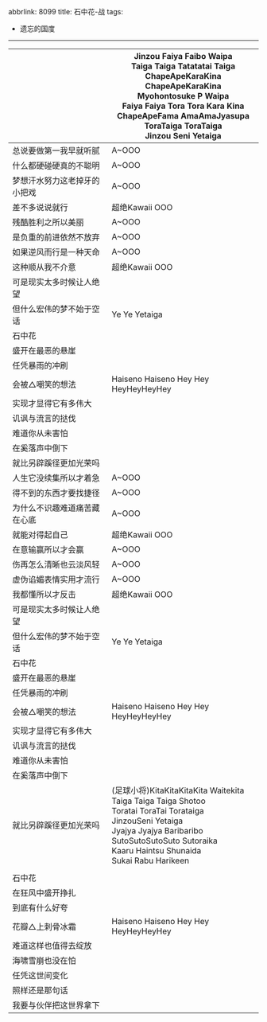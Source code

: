 abbrlink: 8099
title: 石中花-战
tags:
  - 遗忘的国度
---
|      |Jinzou Faiya Faibo Waipa<br>Taiga Taiga Tatatatai Taiga<br>ChapeApeKaraKina ChapeApeKaraKina<br>Myohontosuke P Waipa<br>Faiya Faiya Tora Tora Kara Kina<br>ChapeApeFama AmaAmaJyasupa<br>ToraTaiga ToraTaiga<br>Jinzou Seni Yetaiga|
|--|--|
|总说要做第一我早就听腻|A~OOO|
|什么都硬碰硬真的不聪明|A~OOO|
|梦想汗水努力这老掉牙的小把戏|A~OOO|
|差不多说说就行|超绝Kawaii OOO|
|残酷胜利之所以美丽|A~OOO|
|是负重的前进依然不放弃|A~OOO|
|如果逆风而行是一种天命|A~OOO|
|这种顺从我不介意|超绝Kawaii OOO|
|可是现实太多时候让人绝望|      |
|但什么宏伟的梦不始于空话|Ye Ye Yetaiga|
|石中花|      |
|盛开在最恶的悬崖|      |
|任凭暴雨的冲刷|      |
|会被△嘲笑的想法|Haiseno Haiseno Hey Hey HeyHeyHeyHey|
|实现才显得它有多伟大|      |
|讥讽与流言的挞伐|      |
|难道你从未害怕|      |
|在奚落声中倒下|      |
|就比另辟蹊径更加光荣吗|      |
|人生它没续集所以才着急|A~OOO|
|得不到的东西才要找捷径|A~OOO|
|为什么不识趣难道痛苦藏在心底|A~OOO|
|就能对得起自己|超绝Kawaii OOO|
|在意输赢所以才会赢|A~OOO|
|伤再怎么清晰也云淡风轻|A~OOO|
|虚伪谄媚表情实用才流行|A~OOO|
|我都懂所以才反击|超绝Kawaii OOO|
|可是现实太多时候让人绝望|      |
|但什么宏伟的梦不始于空话|Ye Ye Yetaiga|
|石中花|      |
|盛开在最恶的悬崖|      |
|任凭暴雨的冲刷|      |
|会被△嘲笑的想法|Haiseno Haiseno Hey Hey HeyHeyHeyHey|
|实现才显得它有多伟大|      |
|讥讽与流言的挞伐|      |
|难道你从未害怕|      |
|在奚落声中倒下|      |
|就比另辟蹊径更加光荣吗|(足球小将)KitaKitaKitaKita Waitekita<br>Taiga Taiga Taiga Shotoo<br>Toratai ToraTai Torataiga<br>JinzouSeni Yetaiga<br>Jyajya Jyajya Baribaribo<br>SutoSutoSutoSuto Sutoraika<br>Kaaru Haintsu Shunaida<br>Sukai Rabu Harikeen|
|      |      |
|石中花|      |
|在狂风中盛开挣扎|      |
|到底有什么好夸|      |
|花瓣△上刺骨冰霜|Haiseno Haiseno Hey Hey HeyHeyHeyHey|
|难道这样也值得去绽放|      |
|海啸雪崩也没在怕|      |
|任凭这世间变化|      |
|照样还是那句话|      |
|我要与伙伴把这世界拿下|      |